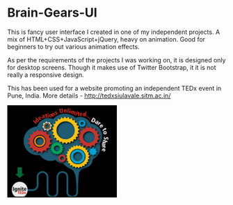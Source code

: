 # Brain-Gears-UI
This is fancy user interface I created in one of my independent projects. A mix of HTML+CSS+JavaScript+jQuery, heavy on animation. Good for beginners to try out various animation effects.

As per the requirements of the projects I was working on, it is designed only for desktop screens. Though it makes use of Twitter Bootstrap, it it is not really a responsive design.

This has been used for a website promoting an independent TEDx event in Pune, India.
More details - <a href="http://tedxsiulavale.sitm.ac.in/" target="_blank">http://tedxsiulavale.sitm.ac.in/</a>


<img src="src/images/screenshot.PNG" width="50%"></img>
